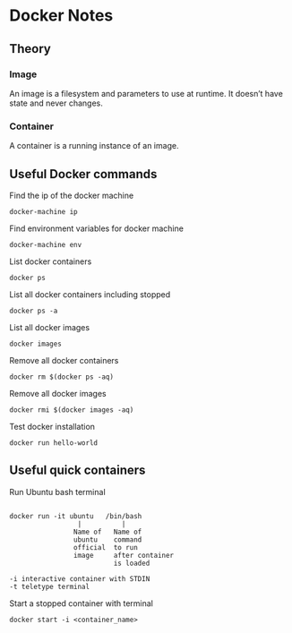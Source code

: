 # Docker Notes

## Theory

### Image

An image is a filesystem and parameters to use at runtime. It doesn’t have state and never changes. 

### Container

A container is a running instance of an image. 


## Useful Docker commands

Find the ip of the docker machine

`docker-machine ip`

Find environment variables for docker machine

`docker-machine env`

List docker containers

`docker ps`

List all docker containers including stopped

`docker ps -a`

List all docker images

`docker images` 

Remove all docker containers

`docker rm $(docker ps -aq)`

Remove all docker images

`docker rmi $(docker images -aq)`      

Test docker installation

`docker run hello-world` 


## Useful quick containers

Run Ubuntu bash terminal

```

docker run -it ubuntu   /bin/bash
                 |          |
                Name of   Name of  
                ubuntu    command 
                official  to run
                image     after container
                          is loaded

-i interactive container with STDIN
-t teletype terminal

```

Start a stopped container with terminal

`docker start -i <container_name>`





